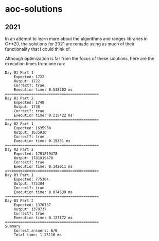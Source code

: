 # aoc-solutions

## 2021
In an attempt to learn more about the algorithms and ranges libraries in C++20, the solutions for 2021 are remade using as much of their functionality that I could think of.

Although optimization is far from the focus of these solutions, here are the execution times from one run:
```
Day 01 Part 1
	Expected: 1722
	Output: 1722
	Correct?: true
	Execution time: 0.538202 ms
===========================================
Day 01 Part 2
	Expected: 1748
	Output: 1748
	Correct?: true
	Execution time: 0.215422 ms
===========================================
Day 02 Part 1
	Expected: 1635930
	Output: 1635930
	Correct?: true
	Execution time: 0.15381 ms
===========================================
Day 02 Part 2
	Expected: 1781819478
	Output: 1781819478
	Correct?: true
	Execution time: 0.142011 ms
===========================================
Day 03 Part 1
	Expected: 775304
	Output: 775304
	Correct?: true
	Execution time: 0.074539 ms
===========================================
Day 03 Part 2
	Expected: 1370737
	Output: 1370737
	Correct?: true
	Execution time: 0.127172 ms
===========================================
Summary
	Correct answers: 6/6
	Total time: 1.25116 ms
```
